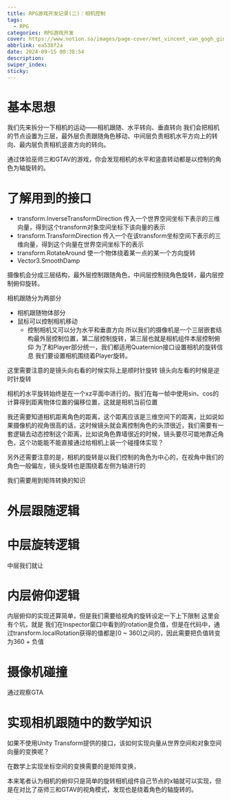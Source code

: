 ```yaml
---
title: RPG游戏开发记录(二)：相机控制
tags:
  - RPG
categories: RPG游戏开发
cover: https://www.notion.so/images/page-cover/met_vincent_van_gogh_ginoux.jpg
abbrlink: ea538f2a
date: 2024-09-15 00:38:54
description:
swiper_index:
sticky:
---
```


# 基本思想

我们先来拆分一下相机的运动——相机跟随、水平转向、垂直转向
我们会把相机的节点设置为三层，最外层负责跟随角色移动、中间层负责相机水平方向上的转向、最内层负责相机竖直方向的转向。

通过体验巫师三和GTAV的游戏，你会发现相机的水平和竖直转动都是以控制的角色为轴旋转的。


# 了解用到的接口
- transform.InverseTransformDirection
  传入一个世界空间坐标下表示的三维向量，得到这个transform对象空间坐标下该向量的表示
- transform.TransformDirection
  传入一个在该transform坐标空间下表示的三维向量，得到这个向量在世界空间坐标下的表示
- transform.RotateAround
  使一个物体绕着某一点的某一个方向旋转
- Vector3.SmoothDamp

摄像机会分成三层结构，最外层控制跟随角色，中间层控制绕角色旋转，最内层控制俯仰旋转。

相机跟随分为两部分


- 相机跟随物体部分
- 鼠标可以控制相机移动
  - 控制相机又可以分为水平和垂直方向
所以我们的摄像机是一个三层嵌套结构最外层控制位置，第二层控制旋转，第三层也就是相机组件本层控制俯仰
为了和Player部分统一，我们都适用Quaternion接口设置相机的旋转信息
我们要设置相机围绕着Player旋转。

这里需要注意的是镜头向右看的时候实际上是顺时针旋转
镜头向左看的时候是逆时针旋转

相机的水平旋转始终是在一个xz平面中进行的。我们在每一帧中使用sin、cos的计算得到距离物体位置的偏移位置，这就是相机当前位置

我还需要知道相机距离角色的距离，这个距离应该是三维空间下的距离，比如说如果摄像机的视角很高的话，这时候镜头就会离控制角色的头顶很近，我们需要有一套逻辑去动态控制这个距离，比如说角色靠墙很近的时候，镜头要尽可能地靠近角色，这个功能能不能直接通过给相机上装一个碰撞体实现？

另外还需要注意的是，相机的旋转是以我们控制的角色为中心的，在视角中我们的角色一般偏左，镜头旋转也是围绕着左侧为轴进行的

我们需要用到矩阵转换的知识


# 外层跟随逻辑
# 中层旋转逻辑

中层我们就让

# 内层俯仰逻辑

内层俯仰的实现还算简单，但是我们需要给视角的旋转设定一下上下限制
这里会有个坑，就是 我们在Inspector窗口中看到的rotation是负值，但是在代码中，通过transform.localRotation获得的值都是[0 ~ 360]之间的，因此需要把负值转变为360 + 负值

# 摄像机碰撞

通过观察GTA


# 实现相机跟随中的数学知识

如果不使用Unity Transform提供的接口，该如何实现向量从世界空间和对象空间向量的变换呢？

在数学上实现坐标空间的变换需要的是矩阵变换，

本来笔者认为相机的俯仰只是简单的旋转相机组件自己节点的x轴就可以实现，但是在对比了巫师三和GTAV的视角模式，发现也是绕着角色的轴旋转的。